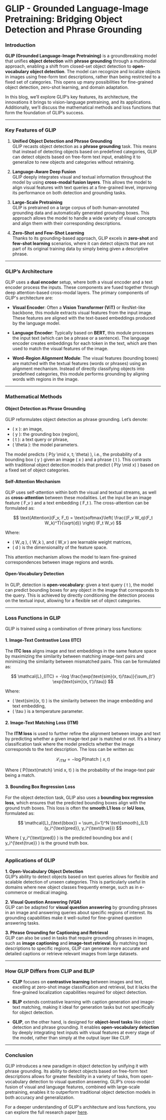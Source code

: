 # GLIP - Grounded Language-Image Pretraining: Bridging Object Detection and Phrase Grounding

### Introduction

**GLIP (Grounded Language-Image Pretraining)** is a groundbreaking model that unifies **object detection** with **phrase grounding** through a multimodal approach, enabling a shift from closed-set object detection to **open-vocabulary object detection**. The model can recognize and localize objects in images using free-form text descriptions, rather than being restricted to a fixed set of categories. This opens up many possibilities for fine-grained object detection, zero-shot learning, and domain adaptation.

In this blog, we’ll explore GLIP’s key features, its architecture, the innovations it brings to vision-language pretraining, and its applications. Additionally, we’ll discuss the mathematical methods and loss functions that form the foundation of GLIP’s success.

---

### Key Features of GLIP

1. **Unified Object Detection and Phrase Grounding**  
GLIP recasts object detection as a **phrase grounding** task. This means that instead of detecting objects based on predefined categories, GLIP can detect objects based on free-form text input, enabling it to generalize to new objects and categories without retraining.

2. **Language-Aware Deep Fusion**  
GLIP deeply integrates visual and textual information throughout the model by using **cross-modal fusion layers**. This allows the model to align visual features with text queries at a fine-grained level, improving its performance on both detection and grounding tasks.

3. **Large-Scale Pretraining**  
GLIP is pretrained on a large corpus of both human-annotated grounding data and automatically generated grounding boxes. This approach allows the model to handle a wide variety of visual concepts and align them with their corresponding descriptions.

4. **Zero-Shot and Few-Shot Learning**  
Thanks to its grounding-based approach, GLIP excels in **zero-shot** and **few-shot learning** scenarios, where it can detect objects that are not part of its original training data by simply being given a descriptive phrase.

---

### GLIP’s Architecture

GLIP uses a **dual encoder** setup, where both a visual encoder and a text encoder process the inputs. These components are fused together through deep attention-based cross-modal layers. The primary components of GLIP's architecture are:

- **Visual Encoder**: Often a **Vision Transformer (ViT)** or ResNet-like backbone, this module extracts visual features from the input image. These features are aligned with the text-based embeddings produced by the language model.
  
- **Language Encoder**: Typically based on **BERT**, this module processes the input text (which can be a phrase or a sentence). The language encoder creates embeddings for each token in the text, which are then used to match the visual features of the image.

- **Word-Region Alignment Module**: The visual features (bounding boxes) are matched with the textual features (words or phrases) using an alignment mechanism. Instead of directly classifying objects into predefined categories, this module performs grounding by aligning words with regions in the image.

---

### Mathematical Methods

#### Object Detection as Phrase Grounding

GLIP reformulates object detection as phrase grounding. Let’s denote:
- \( x \): an image,
- \( y \): the grounding box (region),
- \( t \): a text query or phrase,
- \( \theta \): the model parameters.

The model predicts \( P(y \mid x, t; \theta) \), i.e., the probability of a bounding box \( y \) given an image \( x \) and a phrase \( t \). This contrasts with traditional object detection models that predict \( P(y \mid x) \) based on a fixed set of object categories.

#### Self-Attention Mechanism

GLIP uses self-attention within both the visual and textual streams, as well as **cross-attention** between these modalities. Let the input be an image feature \( F_v \) and a text embedding \( F_t \). The cross-attention can be formulated as:

$$
\text{Attention}(F_v, F_t) = \text{softmax}\left( \frac{(F_v W_q)(F_t W_k)^T}{\sqrt{d}} \right) (F_t W_v)
$$

Where:
- \( W_q \), \( W_k \), and \( W_v \) are learnable weight matrices,
- \( d \) is the dimensionality of the feature space.

This attention mechanism allows the model to learn fine-grained correspondences between image regions and words.

#### Open-Vocabulary Detection

In GLIP, detection is **open-vocabulary**: given a text query \( t \), the model can predict bounding boxes for any object in the image that corresponds to the query. This is achieved by directly conditioning the detection process on the textual input, allowing for a flexible set of object categories.

---

### Loss Functions in GLIP

GLIP is trained using a combination of three primary loss functions:

#### 1. **Image-Text Contrastive Loss (ITC)**  
The **ITC loss** aligns image and text embeddings in the same feature space by maximizing the similarity between matching image-text pairs and minimizing the similarity between mismatched pairs. This can be formulated as:

$$
\mathcal{L}_{ITC} = -\log \frac{\exp(\text{sim}(x, t)/\tau)}{\sum_{t'} \exp(\text{sim}(x, t')/\tau)}
$$

Where:
- \( \text{sim}(x, t) \) is the similarity between the image embedding and text embedding,
- \( \tau \) is a temperature parameter.

#### 2. **Image-Text Matching Loss (ITM)**  
The **ITM loss** is used to further refine the alignment between image and text by predicting whether a given image-text pair is matched or not. It’s a binary classification task where the model predicts whether the image corresponds to the text description. The loss can be written as:

$$
\mathcal{L}_{ITM} = -\log P(\text{match} \mid x, t)
$$

Where \( P(\text{match} \mid x, t) \) is the probability of the image-text pair being a match.

#### 3. **Bounding Box Regression Loss**  
For the object detection task, GLIP also uses a **bounding box regression loss**, which ensures that the predicted bounding boxes align with the ground truth boxes. This loss is often the **smooth L1 loss** or **IoU loss**, formulated as:

$$
\mathcal{L}_{\text{bbox}} = \sum_{i=1}^N \text{smooth}_{L1}(y_i^{\text{pred}}, y_i^{\text{true}})
$$

Where \( y_i^{\text{pred}} \) is the predicted bounding box and \( y_i^{\text{true}} \) is the ground truth box.

---

### Applications of GLIP

**1. Open-Vocabulary Object Detection**  
GLIP’s ability to detect objects based on text queries allows for flexible and scalable detection of unseen categories. This is particularly useful in domains where new object classes frequently emerge, such as in e-commerce or medical imaging.

**2. Visual Question Answering (VQA)**  
GLIP can be adapted for **visual question answering** by grounding phrases in an image and answering queries about specific regions of interest. Its grounding capabilities make it well-suited for fine-grained question answering tasks.

**3. Phrase Grounding for Captioning and Retrieval**  
GLIP can also be used in tasks that require grounding phrases in images, such as **image captioning** and **image-text retrieval**. By matching text descriptions to specific regions, GLIP can generate more accurate and detailed captions or retrieve relevant images from large datasets.

---

### How GLIP Differs from CLIP and BLIP

- **CLIP** focuses on **contrastive learning** between images and text, excelling at zero-shot image classification and retrieval, but it lacks the fine-grained localization capabilities required for object detection.
  
- **BLIP** extends contrastive learning with caption generation and image-text matching, making it ideal for generation tasks but not specifically for object detection.

- **GLIP**, on the other hand, is designed for **object-level tasks** like object detection and phrase grounding. It enables **open-vocabulary detection** by deeply integrating text inputs with visual features at every stage of the model, rather than simply at the output layer like CLIP.

---

### Conclusion

GLIP introduces a new paradigm in object detection by unifying it with phrase grounding. Its ability to detect objects based on free-form text descriptions allows for greater flexibility in a variety of tasks, from open-vocabulary detection to visual question answering. GLIP’s cross-modal fusion of visual and language features, combined with large-scale pretraining, enables it to outperform traditional object detection models in both accuracy and generalization. 

For a deeper understanding of GLIP's architecture and loss functions, you can explore the full research paper [here](#).

